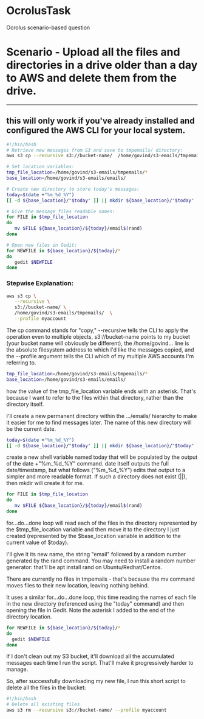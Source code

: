 # OcrolusTask
Ocrolus scenario-based question

#	Scenario - Upload all the files and directories in a drive older than a day to AWS and delete them from the drive.
---------------------------------------------------------------------------------------------------------------------------------------------------------------------
## this will only work if you've already installed and configured the AWS CLI for your local system. 

```bash
#!/bin/bash
# Retrieve new messages from S3 and save to tmpemails/ directory:
aws s3 cp --recursive s3://bucket-name/  /home/govind/s3-emails/tmpemails/  --profile myaccount

# Set location variables:
tmp_file_location=/home/govind/s3-emails/tmpemails/*
base_location=/home/govind/s3-emails/emails/

# Create new directory to store today's messages:
today=$(date +"%m_%d_%Y")
[[ -d ${base_location}/"$today" ]] || mkdir ${base_location}/"$today"

# Give the message files readable names:
for FILE in $tmp_file_location
do
   mv $FILE ${base_location}/${today}/email$(rand)
done

# Open new files in Gedit:
for NEWFILE in ${base_location}/${today}/*
do
   gedit $NEWFILE
done
```

### Stepwise Explanation: 
```bash
aws s3 cp \
   --recursive \
   s3://bucket-name/ \
   /home/govind/s3-emails/tmpemails/  \
   --profile myaccount
   ```

The cp command stands for "copy," --recursive tells the CLI to apply the operation even to multiple objects, s3://bucket-name points to my bucket (your bucket name will obviously be different), the /home/govind... line is the absolute filesystem address to which I'd like the messages copied,
and the --profile argument tells the CLI which of my multiple AWS accounts I'm referring to.

```bash
tmp_file_location=/home/govind/s3-emails/tmpemails/*
base_location=/home/govind/s3-emails/emails/
```

how the value of the tmp_file_location variable ends with an asterisk. That's because I want to refer to the files within that directory, rather than the directory itself.

I'll create a new permanent directory within the .../emails/ hierarchy to make it easier for me to find messages later. The name of this new directory will be the current date.

```bash
today=$(date +"%m_%d_%Y")
[[ -d ${base_location}/"$today" ]] || mkdir ${base_location}/"$today"
```

create a new shell variable named today that will be populated by the output of the date +"%m_%d_%Y" command. date itself outputs the full date/timestamp, but what follows ("%m_%d_%Y") edits that output to a simpler and more readable format. If such a directory does not exist (||), then mkdir will create it for me.

```bash
for FILE in $tmp_file_location
do
   mv $FILE ${base_location}/${today}/email$(rand)
done
```

for...do...done loop will read each of the files in the directory represented by the $tmp_file_location variable and then move it to the directory I just created (represented by the $base_location variable in addition to the current value of $today).


I'll give it its new name, the string "email" followed by a random number generated by the rand command. You may need to install a random number generator: that'll be apt install rand on Ubuntu/Redhat/Centos.

There are currently no files in tmpemails - that's because the mv command moves files to their new location, leaving nothing behind.

 It uses a similar for...do...done loop, this time reading the names of each file in the new directory (referenced using the "today" command) and then opening the file in Gedit. Note the asterisk I added to the end of the directory location.
 
 ```Bash
 for NEWFILE in ${base_location}/${today}/*
do
   gedit $NEWFILE
done
```

If I don't clean out my S3 bucket, it'll download all the accumulated messages each time I run the script. That'll make it progressively harder to manage.

So, after successfully downloading my new file, I run this short script to delete all the files in the bucket:

```bash
#!/bin/bash
# Delete all existing files
aws s3 rm --recursive s3://bucket-name/ --profile myaccount
```

